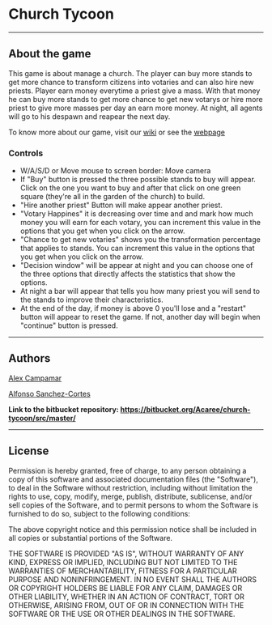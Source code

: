 # Church Tycoon

---

## About the game

This game is about manage a church. The player can buy more stands to get more chance to transform citizens into votaries and can also hire new priests. Player earn money everytime a priest give a mass. With that money he can buy more stands to get more chance to get new votarys or hire more priest to give more masses per day an earn more money. At night, all agents will go to his despawn and reapear the next day.

To know more about our game, visit our [wiki](https://bitbucket.org/Acaree/church-tycoon/wiki/Home)
or see the [webpage](https://churchtycoon.bitbucket.io/)

### Controls

- W/A/S/D or Move mouse to screen border: Move camera
- If "Buy" button is pressed the three possible stands to buy will appear. Click on the one you want to buy and after that click on one green square (they're all in the garden of the church) to build.
- "Hire another priest" Button will make appear another priest.
- "Votary Happines" it is decreasing over time and and mark how much money you will earn for each votary, you can increment this value in the options that you get when you click on the arrow. 
- "Chance to get new votaries" shows you the transformation percentage that applies to stands. You can increment this value in the options that you get when you click on the arrow. 
- "Decision window" will be appear at night and you can choose one of the three options that directly affects the statistics that show the options. 
- At night a bar will appear that tells you how many priest you will send to the stands to improve their characteristics. 
- At the end of the day, if money is above 0 you'll lose and a "restart" button will appear to reset the game. If not, another day will begin when "continue" button is pressed. 

---

## Authors

[Alex Campamar](https://github.com/Acaree)

[Alfonso Sanchez-Cortes](https://github.com/Siitoo)

**Link to the bitbucket repository: https://bitbucket.org/Acaree/church-tycoon/src/master/** 

---

## License

Permission is hereby granted, free of charge, to any person obtaining a copy of this software and associated documentation files (the "Software"), to deal 
in the Software without restriction, including without limitation the rights to use, copy, modify, merge, publish, distribute, sublicense, and/or sell copies 
of the Software, and to permit persons to whom the Software is furnished to do so, subject to the following conditions:

The above copyright notice and this permission notice shall be included in all copies or substantial portions of the Software.

THE SOFTWARE IS PROVIDED "AS IS", WITHOUT WARRANTY OF ANY KIND, EXPRESS OR IMPLIED, INCLUDING BUT NOT LIMITED TO THE WARRANTIES OF MERCHANTABILITY, FITNESS 
FOR A PARTICULAR PURPOSE AND NONINFRINGEMENT. IN NO EVENT SHALL THE AUTHORS OR COPYRIGHT HOLDERS BE LIABLE FOR ANY CLAIM, DAMAGES OR OTHER LIABILITY, WHETHER IN
 AN ACTION OF CONTRACT, TORT OR OTHERWISE, ARISING FROM, OUT OF OR IN CONNECTION WITH THE SOFTWARE OR THE USE OR OTHER DEALINGS IN THE SOFTWARE.
